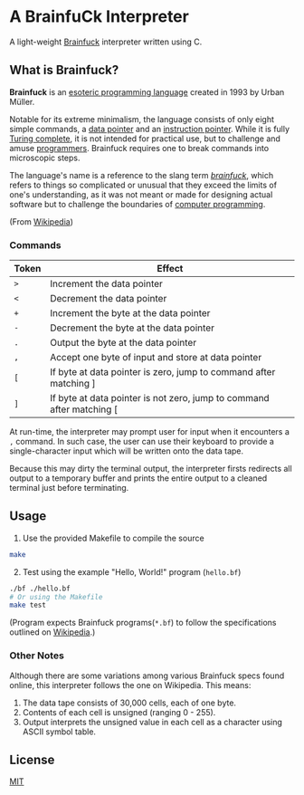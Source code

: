 
# A BrainfuCk Interpreter
A light-weight [Brainfuck](https://en.wikipedia.org/wiki/Brainfuck) interpreter written using C.


## What is Brainfuck?

**Brainfuck** is an [esoteric programming language](https://en.wikipedia.org/wiki/Esoteric_programming_language "Esoteric programming language") created in 1993 by Urban Müller.

Notable for its extreme minimalism, the language consists of only eight simple commands, a [data pointer](https://en.wikipedia.org/wiki/Data_pointer "Data pointer") and an [instruction pointer](https://en.wikipedia.org/wiki/Instruction_pointer "Instruction pointer"). While it is fully [Turing complete](https://en.wikipedia.org/wiki/Turing_completeness "Turing completeness"), it is not intended for practical use, but to challenge and amuse [programmers](https://en.wikipedia.org/wiki/Programmers "Programmers"). Brainfuck requires one to break commands into microscopic steps.

The language's name is a reference to the slang term *[brainfuck](https://en.wiktionary.org/wiki/brainfuck "wikt:brainfuck")*, which refers to things so complicated or unusual that they exceed the limits of one's understanding, as it was not meant or made for designing actual software but to challenge the boundaries of [computer programming](https://en.wikipedia.org/wiki/Computer_programming "Computer programming").


(From [Wikipedia](https://en.wikipedia.org/wiki/Brainfuck))

### Commands

| Token | Effect                                                                |
| ----- | --------------------------------------------------------------------- |
| `>`   | Increment the data pointer                                            |
| `<`   | Decrement the data pointer                                            |
| `+`   | Increment the byte at the data pointer                                |
| `-`   | Decrement the byte at the data pointer                                |
| `.`   | Output the byte at the data pointer                                   |
| `,`   | Accept one byte of input and store at data pointer                    |
| `[`   | If byte at data pointer is zero, jump to command after matching ]     |
| `]`   | If byte at data pointer is not zero, jump to command after matching [ |

At run-time, the interpreter may prompt user for input when it encounters a `,` command. In such case, the user can use their keyboard to provide a single-character input which will be written onto the data tape.

Because this may dirty the terminal output, the interpreter firsts redirects all output to a temporary buffer and prints the entire output to a cleaned terminal just before terminating.
## Usage

1. Use the provided Makefile to compile the source
```sh
make
```
2. Test using the example "Hello, World!" program (`hello.bf`)
```sh
./bf ./hello.bf
# Or using the Makefile
make test
```

(Program expects Brainfuck programs(`*.bf`) to follow the specifications outlined on [Wikipedia](https://en.wikipedia.org/wiki/Brainfuck).)

### Other Notes
Although there are some variations among various Brainfuck specs found online, this interpreter follows the one on Wikipedia. This means:
1. The data tape consists of 30,000 cells, each of one byte.
2. Contents of each cell is unsigned (ranging 0 - 255).
3. Output interprets the unsigned value in each cell as a character using ASCII symbol table.
## License

[MIT](LICENSE)
